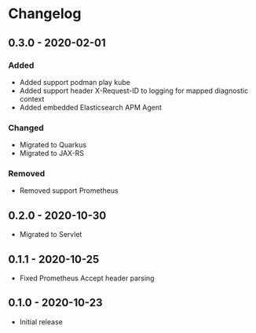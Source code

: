 # Changelog

## 0.3.0 - 2020-02-01

### Added

- Added support podman play kube
- Added support header X-Request-ID to logging for mapped diagnostic context
- Added embedded Elasticsearch APM Agent

### Changed

- Migrated to Quarkus
- Migrated to JAX-RS

### Removed

- Removed support Prometheus

## 0.2.0 - 2020-10-30

- Migrated to Servlet

## 0.1.1 - 2020-10-25

- Fixed Prometheus Accept header parsing

## 0.1.0 - 2020-10-23

- Initial release
